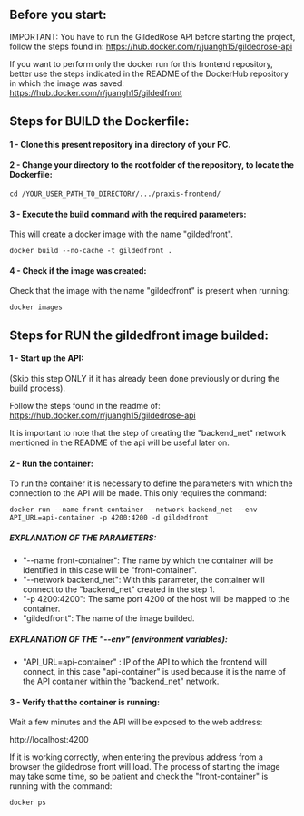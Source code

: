 ## Before you start:

IMPORTANT: You have to run the GildedRose API before starting the project, follow the steps found in:
https://hub.docker.com/r/juangh15/gildedrose-api

If you want to perform only the docker run for this frontend repository, better use the steps indicated in the README of the DockerHub repository in which the image was saved:
https://hub.docker.com/r/juangh15/gildedfront

## Steps for BUILD the Dockerfile:

#### 1 - Clone this present repository in a directory of your PC.
#### 2 - Change your directory to the root folder of the repository, to locate the Dockerfile:

	cd /YOUR_USER_PATH_TO_DIRECTORY/.../praxis-frontend/

#### 3 - Execute the build command with the required parameters:
This will create a docker image with the name "gildedfront".

	docker build --no-cache -t gildedfront .

#### 4 - Check if the image was created:
Check that the image with the name "gildedfront" is present when running:

	docker images

## Steps for RUN the gildedfront image builded:
#### 1 - Start up the API:
(Skip this step ONLY if it has already been done previously or during the build process).

Follow the steps found in the readme of:
https://hub.docker.com/r/juangh15/gildedrose-api

It is important to note that the step of creating the "backend_net" network mentioned in the README of the api will be useful later on.

#### 2 - Run the container:
To run the container it is necessary to define the parameters with which the connection to the API will be made. This only requires the command:

```
docker run --name front-container --network backend_net --env API_URL=api-container -p 4200:4200 -d gildedfront
```
##### EXPLANATION OF THE PARAMETERS:
* "--name front-container": The name by which the container will be identified in this case will be "front-container".
* "--network backend_net": With this parameter, the container will connect to the "backend_net" created in the step 1.
* "-p 4200:4200": The same port 4200 of the host will be mapped to the container.
* "gildedfront": The name of the image builded.

##### EXPLANATION OF THE "--env" (environment variables):
* "API_URL=api-container" : IP of the API to which the frontend will connect, in this case "api-container" is used because it is the name of the API container within the "backend_net" network.

#### 3 - Verify that the container is running:
Wait a few minutes and the API will be exposed to the web address: 

http://localhost:4200

If it is working correctly, when entering the previous address from a browser the gildedrose front will load.
The process of starting the image may take some time, so be patient and check the "front-container" is running with the command:

```
docker ps
```
